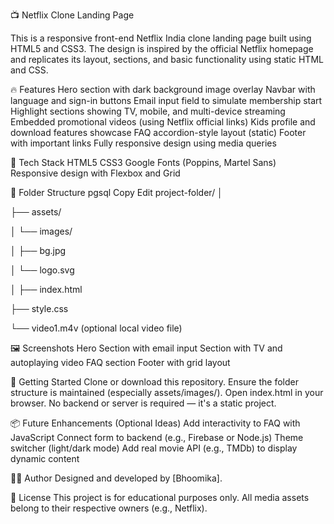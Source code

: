📺 Netflix Clone Landing Page

This is a responsive front-end Netflix India clone landing page built using HTML5 and CSS3. The design is inspired by the official Netflix homepage and replicates its layout, sections, and basic functionality using static HTML and CSS.

🔥 Features
Hero section with dark background image overlay
Navbar with language and sign-in buttons
Email input field to simulate membership start
Highlight sections showing TV, mobile, and multi-device streaming
Embedded promotional videos (using Netflix official links)
Kids profile and download features showcase
FAQ accordion-style layout (static)
Footer with important links
Fully responsive design using media queries

🧰 Tech Stack
HTML5
CSS3
Google Fonts (Poppins, Martel Sans)
Responsive design with Flexbox and Grid

📁 Folder Structure
pgsql
Copy
Edit
project-folder/
│

├── assets/

│   └── images/

│       ├── bg.jpg

│       └── logo.svg

│
├── index.html

├── style.css

└── video1.m4v  (optional local video file)

🖼️ Screenshots
Hero Section with email input
Section with TV and autoplaying video
FAQ section
Footer with grid layout

🚀 Getting Started
Clone or download this repository.
Ensure the folder structure is maintained (especially assets/images/).
Open index.html in your browser.
No backend or server is required — it's a static project.

📦 Future Enhancements (Optional Ideas)
Add interactivity to FAQ with JavaScript
Connect form to backend (e.g., Firebase or Node.js)
Theme switcher (light/dark mode)
Add real movie API (e.g., TMDb) to display dynamic content

🧑‍💻 Author
Designed and developed by [Bhoomika].

📄 License
This project is for educational purposes only. All media assets belong to their respective owners (e.g., Netflix).
